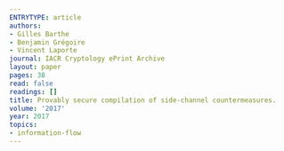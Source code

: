```yaml
---
ENTRYTYPE: article
authors:
- Gilles Barthe
- Benjamin Grégoire
- Vincent Laporte
journal: IACR Cryptology ePrint Archive
layout: paper
pages: 38
read: false
readings: []
title: Provably secure compilation of side-channel countermeasures.
volume: '2017'
year: 2017
topics:
- information-flow
---
```

